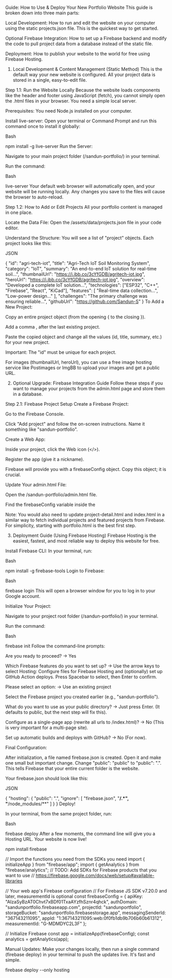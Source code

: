 Guide: How to Use & Deploy Your New Portfolio Website
This guide is broken down into three main parts:

Local Development: How to run and edit the website on your computer using the static projects.json file. This is the quickest way to get started.

Optional Firebase Integration: How to set up a Firebase backend and modify the code to pull project data from a database instead of the static file.

Deployment: How to publish your website to the world for free using Firebase Hosting.

1. Local Development & Content Management (Static Method)
This is the default way your new website is configured. All your project data is stored in a single, easy-to-edit file.

Step 1.1: Run the Website Locally
Because the website loads components like the header and footer using JavaScript (fetch), you cannot simply open the .html files in your browser. You need a simple local server.

Prerequisites: You need Node.js installed on your computer.

Install live-server: Open your terminal or Command Prompt and run this command once to install it globally:

Bash

npm install -g live-server
Run the Server:

Navigate to your main project folder (/sandun-portfolio/) in your terminal.

Run the command:

Bash

live-server
Your default web browser will automatically open, and your website will be running locally. Any changes you save to the files will cause the browser to auto-reload.

Step 1.2: How to Add or Edit Projects
All your portfolio content is managed in one place.

Locate the Data File: Open the /assets/data/projects.json file in your code editor.

Understand the Structure: You will see a list of "project" objects. Each project looks like this:

JSON

{
    "id": "agri-tech-iot",
    "title": "Agri-Tech IoT Soil Monitoring System",
    "category": "IoT",
    "summary": "An end-to-end IoT solution for real-time soil...",
    "thumbnailUrl": "https://i.ibb.co/3cYfGDB/agritech-iot.jpg",
    "heroUrl": "https://i.ibb.co/3cYfGDB/agritech-iot.jpg",
    "overview": "Developed a complete IoT solution...",
    "technologies": ["ESP32", "C++", "Firebase", "React", "KiCad"],
    "features": [
        "Real-time data collection...",
        "Low-power design..."
    ],
    "challenges": "The primary challenge was ensuring reliable...",
    "githubUrl": "https://github.com/Sandun-S"
}
To Add a New Project:

Copy an entire project object (from the opening { to the closing }).

Add a comma , after the last existing project.

Paste the copied object and change all the values (id, title, summary, etc.) for your new project.

Important: The "id" must be unique for each project.

For images (thumbnailUrl, heroUrl), you can use a free image hosting service like Postimages or ImgBB to upload your images and get a public URL.

2. Optional Upgrade: Firebase Integration Guide
Follow these steps if you want to manage your projects from the admin.html page and store them in a database.

Step 2.1: Firebase Project Setup
Create a Firebase Project:

Go to the Firebase Console.

Click "Add project" and follow the on-screen instructions. Name it something like "sandun-portfolio".

Create a Web App:

Inside your project, click the Web icon (</>).

Register the app (give it a nickname).

Firebase will provide you with a firebaseConfig object. Copy this object; it is crucial.

Update Your admin.html File:

Open the /sandun-portfolio/admin.html file.

Find the firebaseConfig variable inside the <script type="module"> tag.

Replace the placeholder values with the actual keys you copied from your Firebase project.

Enable Firebase Services:

In the Firebase Console, go to the "Build" section on the left.

Authentication:

Click "Authentication" -> "Get started".

Go to the "Sign-in method" tab and enable the "Email/Password" provider.

Go to the "Users" tab and click "Add user". Create your first admin user with your email and a secure password. This is what you'll use to log in to admin.html.

Firestore Database:

Click "Firestore Database" -> "Create database".

Start in Production mode.

Choose a location for your data (e.g., asia-south1).

Important: Set Security Rules: Go to the "Rules" tab in Firestore and replace the existing rules with these:

rules_version = '2';
service cloud.firestore {
  match /databases/{database}/documents {
    // Allow anyone to read the portfolio data
    match /portfolio/{projectId} {
      allow read: if true;
      // Only allow authenticated users (you) to write/edit/delete
      allow write, delete: if request.auth != null;
    }
  }
}
Click Publish. This makes your portfolio data public (so the website can show it) but protects it from being changed by anyone but you.

Step 2.2: Modify portfolio.html to Use Firebase
You need to tell your portfolio page to fetch data from Firestore instead of the local projects.json file.

Open /sandun-portfolio/portfolio.html.

Find the <script> tag at the bottom of the file.

Replace the entire script with the following new script. This new version includes the Firebase SDKs and logic to query the Firestore database.

HTML

<!-- REPLACE the existing script in portfolio.html with this one -->
<script type="module">
    import { initializeApp } from "https://www.gstatic.com/firebasejs/10.12.2/firebase-app.js";
    import { getFirestore, collection, getDocs, query, orderBy } from "https://www.gstatic.com/firebasejs/10.12.2/firebase-firestore.js";

    // IMPORTANT: Paste the same firebaseConfig object here
    const firebaseConfig = {
        apiKey: "YOUR_API_KEY",
        authDomain: "YOUR_AUTH_DOMAIN",
        projectId: "YOUR_PROJECT_ID",
        storageBucket: "YOUR_STORAGE_BUCKET",
        messagingSenderId: "YOUR_MESSAGING_SENDER_ID",
        appId: "YOUR_APP_ID"
    };

    const app = initializeApp(firebaseConfig);
    const db = getFirestore(app);

    document.addEventListener('DOMContentLoaded', async () => {
        const grid = document.getElementById('portfolio-grid');

        try {
            // Fetch projects from Firestore
            const projectsCol = collection(db, 'portfolio');
            const q = query(projectsCol, orderBy('title'));
            const projectSnapshot = await getDocs(q);

            const allProjects = projectSnapshot.docs.map(doc => ({ id: doc.id, ...doc.data() }));

            grid.innerHTML = ''; // Clear spinner
            allProjects.forEach(project => {
                const projectCard = document.createElement('a');
                projectCard.href = `project-detail.html?id=${project.id}`; // Note: This will require modifications to project-detail.html to fetch from Firebase as well.
                projectCard.className = 'project-card fade-in';
                projectCard.innerHTML = `
                    <img src="${project.thumbnailUrl}" alt="${project.title}">
                    <div class="project-card-content">
                        <span class="project-category">${project.category}</span>
                        <h3>${project.title}</h3>
                        <p>${project.summary}</p>
                    </div>
                `;
                grid.appendChild(projectCard);
            });

        } catch (error) {
            grid.innerHTML = '<p class="error-message">Could not load projects from Firebase. Please check the configuration.</p>';
            console.error('Error fetching projects from Firebase:', error);
        }
    });
</script>
Note: You would also need to update project-detail.html and index.html in a similar way to fetch individual projects and featured projects from Firebase. For simplicity, starting with portfolio.html is the best first step.

3. Deployment Guide (Using Firebase Hosting)
Firebase Hosting is the easiest, fastest, and most reliable way to deploy this website for free.

Install Firebase CLI: In your terminal, run:

Bash

npm install -g firebase-tools
Login to Firebase:

Bash

firebase login
This will open a browser window for you to log in to your Google account.

Initialize Your Project:

Navigate to your project root folder (/sandun-portfolio/) in your terminal.

Run the command:

Bash

firebase init
Follow the command-line prompts:

Are you ready to proceed? -> Yes

Which Firebase features do you want to set up? -> Use the arrow keys to select Hosting: Configure files for Firebase Hosting and (optionally) set up GitHub Action deploys. Press Spacebar to select, then Enter to confirm.

Please select an option: -> Use an existing project

Select the Firebase project you created earlier (e.g., "sandun-portfolio").

What do you want to use as your public directory? -> Just press Enter. (It defaults to public, but the next step will fix this).

Configure as a single-page app (rewrite all urls to /index.html)? -> No (This is very important for a multi-page site).

Set up automatic builds and deploys with GitHub? -> No (For now).

Final Configuration:

After initialization, a file named firebase.json is created. Open it and make one small but important change. Change "public": "public" to "public": ".". This tells Firebase that your entire current folder is the website.

Your firebase.json should look like this:

JSON

{
  "hosting": {
    "public": ".",
    "ignore": [
      "firebase.json",
      "**/.*",
      "**/node_modules/**"
    ]
  }
}
Deploy!

In your terminal, from the same project folder, run:

Bash

firebase deploy
After a few moments, the command line will give you a Hosting URL. Your website is now live!












npm install firebase

// Import the functions you need from the SDKs you need
import { initializeApp } from "firebase/app";
import { getAnalytics } from "firebase/analytics";
// TODO: Add SDKs for Firebase products that you want to use
// https://firebase.google.com/docs/web/setup#available-libraries

// Your web app's Firebase configuration
// For Firebase JS SDK v7.20.0 and later, measurementId is optional
const firebaseConfig = {
  apiKey: "AIzaSyBzAT0Chvt7xBDf01TxaAYzfhSznr4qhck",
  authDomain: "sandunportfolio.firebaseapp.com",
  projectId: "sandunportfolio",
  storageBucket: "sandunportfolio.firebasestorage.app",
  messagingSenderId: "367143211095",
  appId: "1:367143211095:web:0f0fb1db9b706b60b61312",
  measurementId: "G-MDMDYC2L3F"
};

// Initialize Firebase
const app = initializeApp(firebaseConfig);
const analytics = getAnalytics(app);




<script type="module">
  // Import the functions you need from the SDKs you need
  import { initializeApp } from "https://www.gstatic.com/firebasejs/12.4.0/firebase-app.js";
  import { getAnalytics } from "https://www.gstatic.com/firebasejs/12.4.0/firebase-analytics.js";
  // TODO: Add SDKs for Firebase products that you want to use
  // https://firebase.google.com/docs/web/setup#available-libraries

  // Your web app's Firebase configuration
  // For Firebase JS SDK v7.20.0 and later, measurementId is optional
  const firebaseConfig = {
    apiKey: "AIzaSyBzAT0Chvt7xBDf01TxaAYzfhSznr4qhck",
    authDomain: "sandunportfolio.firebaseapp.com",
    projectId: "sandunportfolio",
    storageBucket: "sandunportfolio.firebasestorage.app",
    messagingSenderId: "367143211095",
    appId: "1:367143211095:web:0f0fb1db9b706b60b61312",
    measurementId: "G-MDMDYC2L3F"
  };

  // Initialize Firebase
  const app = initializeApp(firebaseConfig);
  const analytics = getAnalytics(app);
</script>




Manual Updates: Make your changes locally, then run a single command (firebase deploy) in your terminal to push the updates live. It's fast and simple.

firebase deploy --only hosting